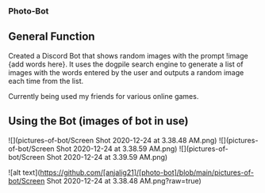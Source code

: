 ### Photo-Bot

## General Function
Created a Discord Bot that shows random images with the prompt !image {add words here}. It uses the dogpile search engine to generate a list of images with the words entered by the user and outputs a random image each time from the list.

Currently being used my friends for various online games.

## Using the Bot (images of bot in use)
![](pictures-of-bot/Screen Shot 2020-12-24 at 3.38.48 AM.png)
![](pictures-of-bot/Screen Shot 2020-12-24 at 3.38.59 AM.png)
![](pictures-of-bot/Screen Shot 2020-12-24 at 3.39.59 AM.png)

![alt text](https://github.com/[anjalig21]/[photo-bot]/blob/main/pictures-of-bot/Screen Shot 2020-12-24 at 3.38.48 AM.png?raw=true)


